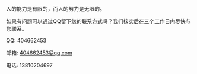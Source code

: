 人的能力是有限的，而人的努力是无限的。 

如果有问题可以通过QQ留下您的联系方式吗？我们核实后在三个工作日内尽快与您联系。

QQ: 404662453

邮箱: 404662453@qq.com

电话: 13810204697
